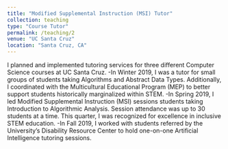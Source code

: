 ```yaml
---
title: "Modified Supplemental Instruction (MSI) Tutor"
collection: teaching
type: "Course Tutor"
permalink: /teaching/2
venue: "UC Santa Cruz"
location: "Santa Cruz, CA"
---
```


I planned and implemented tutoring services for three different Computer Science courses at UC Santa Cruz.
-In Winter 2019, I was a tutor for small groups of students taking Algorithms and Abstract Data Types. Additionally, I coordinated with the Multicultural Educational Program (MEP) to better support students historically marginalized within STEM.
-In Spring 2019, I led Modified Supplemental Instruction (MSI) sessions students taking Introduction to Algorithmic Analysis. Session attendance was up to 30 students at a time. This quarter, I was recognized for excellence in inclusive STEM education.
-In Fall 2019, I worked with students referred by the University’s Disability Resource Center to hold one-on-one Artificial Intelligence tutoring sessions.